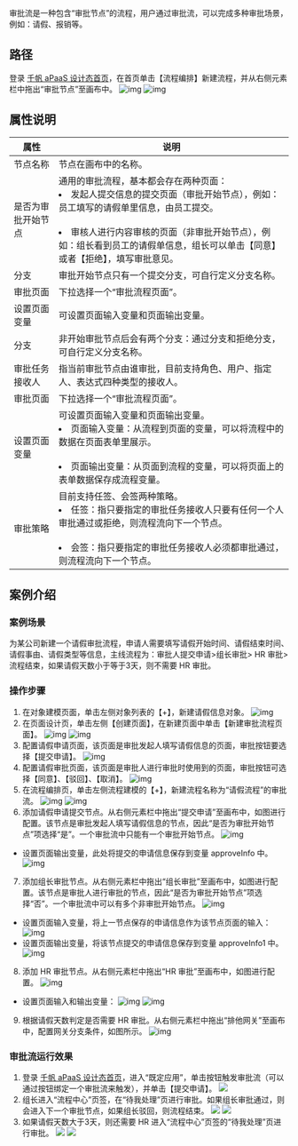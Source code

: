 审批流是一种包含“审批节点”的流程，用户通过审批流，可以完成多种审批场景，例如：请假、报销等。

## 路径
登录 [千帆 aPaaS 设计态首页](https://apaas.cloud.tencent.com/)，在首页单击【流程编排】新建流程，并从右侧元素栏中拖出“审批节点”至画布中。
![img](https://main.qcloudimg.com/raw/63f5e8fdea86f6260bf120f7e1aeb66d.png)
![img](https://main.qcloudimg.com/raw/2cb2ed4feb8a23f0040bf618a3c1dd45.png)

## 属性说明

| 属性               | 说明                                                         |
| ------------------ | ------------------------------------------------------------ |
| 节点名称           | 节点在画布中的名称。                                           |
| 是否为审批开始节点 | 通用的审批流程，基本都会存在两种页面：<br /><li>发起人提交信息的提交页面（审批开始节点），例如：员工填写的请假单里信息，由员工提交。</li><br /><li>审核人进行内容审核的页面（非审批开始节点），例如：组长看到员工的请假单信息，组长可以单击【同意】或者【拒绝】，填写审批意见。</li> |
| 分支               | 审批开始节点只有一个提交分支，可自行定义分支名称。           |
| 审批页面           | 下拉选择一个“审批流程页面”。                                 |
| 设置页面变量       | 可设置页面输入变量和页面输出变量。                             |
| 分支               | 非开始审批节点后会有两个分支：通过分支和拒绝分支，可自行定义分支名称。 |
| 审批任务接收人     | 指当前审批节点由谁审批，目前支持角色、用户、指定人、表达式四种类型的接收人。 |
| 审批页面           | 下拉选择一个“审批流程页面”。                                   |
| 设置页面变量       | 可设置页面输入变量和页面输出变量。<br /><li>页面输入变量：从流程到页面的变量，可以将流程中的数据在页面表单里展示。</li><br /><li>页面输出变量：从页面到流程的变量，可以将页面上的表单数据保存成流程变量。</li> |
| 审批策略           | 目前支持任签、会签两种策略。<br /><li>任签：指只要指定的审批任务接收人只要有任何一个人审批通过或拒绝，则流程流向下一个节点。</li><br /><li>会签：指只要指定的审批任务接收人必须都审批通过，则流程流向下一个节点。</li> |


## 案例介绍
### 案例场景
为某公司新建一个请假审批流程，申请人需要填写请假开始时间、请假结束时间、请假事由、请假类型等信息，主线流程为：审批人提交申请>组长审批> HR 审批>流程结束，如果请假天数小于等于3天，则不需要 HR 审批。

### 操作步骤
1. 在对象建模页面，单击左侧对象列表的【+】，新建请假信息对象。
![img](https://main.qcloudimg.com/raw/c0fa778be8812ffc94d3c899d0f71d83.png)
2. 在页面设计页，单击左侧【创建页面】，在新建页面中单击【新建审批流程页面】。
![img](https://main.qcloudimg.com/raw/aea9ed16cfc2745f3b79538e8784ce1b.png)
 ![img](https://main.qcloudimg.com/raw/efdfa08e04521ad3f738971e1bce3333.png)
3. 配置请假申请页面，该页面是审批发起人填写请假信息的页面，审批按钮要选择【提交申请】。
![img](https://main.qcloudimg.com/raw/f2856fb99e349112f5017c3a4fd1d883.png)
4. 配置请假审批页面，该页面是审批人进行审批时使用到的页面，审批按钮可选择【同意】、【驳回】、【取消】。
![img](https://main.qcloudimg.com/raw/ec9b18bfbecea1e995b6652e960afbea.png)
5. 在流程编排页，单击左侧流程建模的【+】，新建流程名称为“请假流程”的审批流。    ![img](https://main.qcloudimg.com/raw/5b45cf4207e27f2250563c610793e5b9.png)
 ![img](https://main.qcloudimg.com/raw/f226432a8c398b4a03d5779776739fcb.png)
6. 添加请假申请提交节点。从右侧元素栏中拖出“提交申请”至画布中，如图进行配置。该节点是审批发起人填写请假信息的节点，因此“是否为审批开始节点”项选择“是”。一个审批流中只能有一个审批开始节点。
![img](https://main.qcloudimg.com/raw/03f255eef206e3e1fb8d92df7da3f634.png)
 - 设置页面输出变量，此处将提交的申请信息保存到变量 approveInfo 中。
 ![img](https://main.qcloudimg.com/raw/11f0efd149f560ae2aa6adbf9d61e492.png)
7. 添加组长审批节点。从右侧元素栏中拖出“组长审批”至画布中，如图进行配置。该节点是审批人进行审批的节点，因此“是否为审批开始节点”项选择“否”。一个审批流中可以有多个非审批开始节点。   ![img](https://main.qcloudimg.com/raw/e620a57facd5505e7a57f5889fee789c.png)
 - 设置页面输入变量，将上一节点保存的申请信息作为该节点页面的输入：
![img](https://main.qcloudimg.com/raw/20ee542abd62b8f67fed29bb2ed01396.png)
 - 设置页面输出变量，将该节点提交的申请信息保存到变量 approveInfo1 中。
![img](https://main.qcloudimg.com/raw/27addb7719e93e4ae4539e53cb1b18fe.png)
8. 添加 HR 审批节点。从右侧元素栏中拖出“HR 审批”至画布中，如图进行配置。
![img](https://main.qcloudimg.com/raw/89b61e31e29b6bb957d84b8a79ef2257.png)
 - 设置页面输入和输出变量：
![img](https://main.qcloudimg.com/raw/51d7b564aa4cc2ff3882683a29550b8e.png)                         ![img](https://main.qcloudimg.com/raw/df10d8973b60ed4b18e2ed9bfa77a42a.png)
9. 根据请假天数判定是否需要 HR 审批。从右侧元素栏中拖出“排他网关”至画布中，配置网关分支条件，如图所示。
![img](https://main.qcloudimg.com/raw/8a85039cf2f9e788444b599fe094253f.png)

### 审批流运行效果
1. 登录 [千帆 aPaaS 设计态首页](https://apaas.cloud.tencent.com/)，进入“既定应用”，单击按钮触发审批流（可以通过按钮绑定一个审批流来触发），并单击【提交申请】。
![](https://main.qcloudimg.com/raw/f367efe7f0999b92e43dde8d7032a85c.png)
2. 组长进入“流程中心”页签，在“待我处理”页进行审批。如果组长审批通过，则会进入下一个审批节点，如果组长驳回，则流程结束。
![](https://main.qcloudimg.com/raw/d528916c358e1c397cde0ec3fdebfc34.png)
![](https://main.qcloudimg.com/raw/a78d189b6b7c9ae264e9046f513d29f2.png)
3. 如果请假天数大于3天，则还需要 HR 进入“流程中心”页签的“待我处理”页进行审批。
![](https://main.qcloudimg.com/raw/ba17f23eb758e8868f161a065a9eeca8.png)
![](https://main.qcloudimg.com/raw/aee4ebb5b0142fe51a09fb3cecfe3b87.png)


